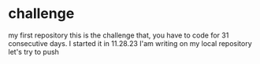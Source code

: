 # challenge
my first repository
this is the challenge that, you have to code for 31 consecutive days.
I started it in 11.28.23
I'am writing on my local repository
let's try to push

